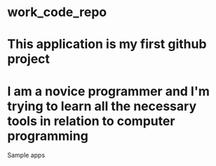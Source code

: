 # work_code_repo
# This application is my first github project
# I am a novice programmer and I'm trying to learn all the necessary tools in relation to computer programming
Sample apps
